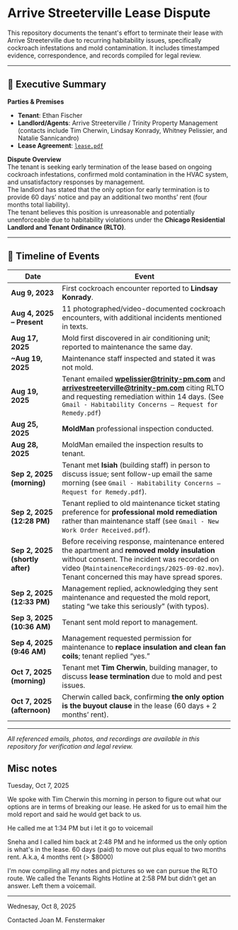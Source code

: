 # Arrive Streeterville Lease Dispute

This repository documents the tenant's effort to terminate their lease with Arrive Streeterville due to recurring habitability issues, specifically cockroach infestations and mold contamination. It includes timestamped evidence, correspondence, and records compiled for legal review.

---

## 📝 Executive Summary

**Parties & Premises**  
- **Tenant**: Ethan Fischer  
- **Landlord/Agents**: Arrive Streeterville / Trinity Property Management (contacts include Tim Cherwin, Lindsay Konrady, Whitney Pelissier, and Natalie Sannicandro)  
- **Lease Agreement**: [`lease.pdf`](./lease.pdf)

**Dispute Overview**  
The tenant is seeking early termination of the lease based on ongoing cockroach infestations, confirmed mold contamination in the HVAC system, and unsatisfactory responses by management.  
The landlord has stated that the only option for early termination is to provide 60 days’ notice and pay an additional two months’ rent (four months total liability).  
The tenant believes this position is unreasonable and potentially unenforceable due to habitability violations under the **Chicago Residential Landlord and Tenant Ordinance (RLTO)**.

---

## 📅 Timeline of Events

| Date | Event |
|------|-------|
| **Aug 9, 2023** | First cockroach encounter reported to **Lindsay Konrady**. |
| **Aug 4, 2025 – Present** | 11 photographed/video-documented cockroach encounters, with additional incidents mentioned in texts. |
| **Aug 17, 2025** | Mold first discovered in air conditioning unit; reported to maintenance the same day. |
| **~Aug 19, 2025** | Maintenance staff inspected and stated it was not mold. |
| **Aug 19, 2025** | Tenant emailed **wpelissier@trinity-pm.com** and **arrivestreeterville@trinity-pm.com** citing RLTO and requesting remediation within 14 days. (See `Gmail - Habitability Concerns – Request for Remedy.pdf`) |
| **Aug 25, 2025** | **MoldMan** professional inspection conducted. |
| **Aug 28, 2025** | MoldMan emailed the inspection results to tenant. |
| **Sep 2, 2025 (morning)** | Tenant met **Isiah** (building staff) in person to discuss issue; sent follow-up email the same morning (see `Gmail - Habitability Concerns – Request for Remedy.pdf`). |
| **Sep 2, 2025 (12:28 PM)** | Tenant replied to old maintenance ticket stating preference for **professional mold remediation** rather than maintenance staff (see `Gmail - New Work Order Received.pdf`). |
| **Sep 2, 2025 (shortly after)** | Before receiving response, maintenance entered the apartment and **removed moldy insulation** without consent. The incident was recorded on video (`MaintainenceRecordings/2025-09-02.mov`). Tenant concerned this may have spread spores. |
| **Sep 2, 2025 (12:33 PM)** | Management replied, acknowledging they sent maintenance and requested the mold report, stating “we take this seriously” (with typos). |
| **Sep 3, 2025 (10:36 AM)** | Tenant sent mold report to management. |
| **Sep 4, 2025 (9:46 AM)** | Management requested permission for maintenance to **replace insulation and clean fan coils**; tenant replied “yes.” |
| **Oct 7, 2025 (morning)** | Tenant met **Tim Cherwin**, building manager, to discuss **lease termination** due to mold and pest issues. |
| **Oct 7, 2025 (afternoon)** | Cherwin called back, confirming **the only option is the buyout clause** in the lease (60 days + 2 months’ rent). |

---

*All referenced emails, photos, and recordings are available in this repository for verification and legal review.*


## Misc notes

Tuesday, Oct 7, 2025

We spoke with Tim Cherwin this morning in person to figure out what our options are in terms of breaking our lease. He asked for us to email him the mold report and said he would get back to us. 

He called me at 1:34 PM but i let it go to voicemail

Sneha and I called him back at 2:48 PM and he informed us the only option is what's in the lease. 60 days (paid) to move out plus equal to two months rent. A.k.a, 4 months rent (> $8000)

I'm now compiling all my notes and pictures so we can pursue the RLTO route. We called the Tenants Rights Hotline at 2:58 PM but didn't get an answer. Left them a voicemail.

________

Wednesay, Oct 8, 2025

Contacted Joan M. Fenstermaker
